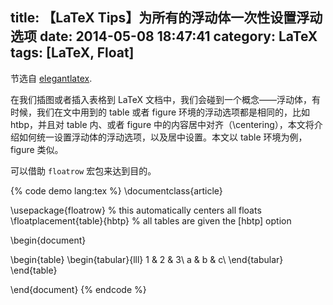 title: 【LaTeX Tips】为所有的浮动体一次性设置浮动选项
date: 2014-05-08 18:47:41
category: LaTeX
tags: [LaTeX, Float]
---

节选自 [elegantlatex](http://elegantlatex.tk/2014/04/02/float-setting/).

在我们插图或者插入表格到 LaTeX 文档中，我们会碰到一个概念——浮动体，有时候，我们在文中用到的 table 或者 figure 环境的浮动选项都是相同的，比如 htbp，并且对 table 内、或者 figure 中的内容居中对齐（\centering），本文将介绍如何统一设置浮动体的浮动选项，以及居中设置。本文以 table 环境为例，figure 类似。

<!--more-->

可以借助 `floatrow` 宏包来达到目的。

{% code demo lang:tex %}
\documentclass{article}

\usepackage{floatrow}        % this automatically centers all floats
\floatplacement{table}{hbtp} % all tables are given the [hbtp] option

\begin{document}

\begin{table}
\begin{tabular}{lll}
1 & 2 & 3\\
a & b & c\\
\end{tabular}
\end{table}

\end{document}
{% endcode %}
